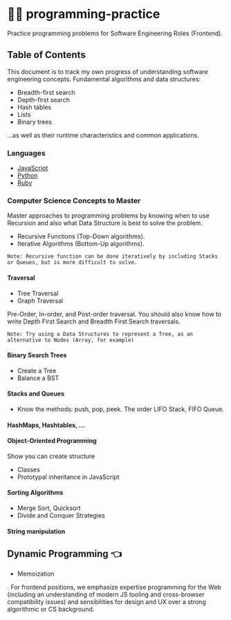# 👨‍🎓 programming-practice

Practice programming problems for Software Engineering Roles (Frontend). 

## Table of Contents

This document is to track my own progress of understanding software engineering concepts. Fundamental algorithms and data structures: 
  - Breadth-first search 
  - Depth-first search 
  - Hash tables 
  - Lists 
  - Binary trees

...as well as their runtime characteristics and common applications.

### Languages
  - [JavaScript](/javascript/README.md)
  - [Python](/python/README.md)
  - [Ruby](/ruby/README.md)
  
### Computer Science Concepts to Master
Master approaches to programming problems by knowing when to use Recursion and also what Data Structure is best to solve the problem.

- Recursive Functions (Top-Down algorithms).
- Iterative Algorithms (Bottom-Up algorithms).

`Note: Recursive function can be done iteratively by including Stacks or Queues, but is more difficult to solve.`

#### Traversal
- Tree Traversal
- Graph Traversal 

Pre-Order, In-order, and Post-order traversal. You should also know how to write Depth First Search and Breadth First Search traversals.

`Note: Try using a Data Structures to represent a Tree, as an alternative to Nodes (Array, for example)`

#### Binary Search Trees

- Create a Tree
- Balance a BST

#### Stacks and Queues
- Know the methods: push, pop, peek. The order LIFO Stack, FIFO Queue.

#### HashMaps, Hashtables, ...
    
#### Object-Oriented Programming
Show you can create structure
- Classes
- Prototypal inheritance in JavaScript

#### Sorting Algorithms
- Merge Sort, Quicksort
- Divide and Conquer Strategies

#### String manipulation
    
## Dynamic Programming :point_left:
- Memoization

. For frontend positions, we emphasize expertise programming for the Web (including an understanding of modern JS tooling and cross-browser compatibility issues) and sensibilities for design and UX over a strong algorithmic or CS background.
